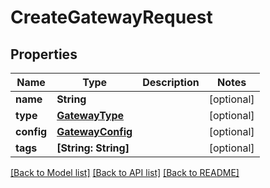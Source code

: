 # CreateGatewayRequest

## Properties
Name | Type | Description | Notes
------------ | ------------- | ------------- | -------------
**name** | **String** |  | [optional] 
**type** | [**GatewayType**](GatewayType.md) |  | [optional] 
**config** | [**GatewayConfig**](GatewayConfig.md) |  | [optional] 
**tags** | **[String: String]** |  | [optional] 

[[Back to Model list]](../README.md#documentation-for-models) [[Back to API list]](../README.md#documentation-for-api-endpoints) [[Back to README]](../README.md)


